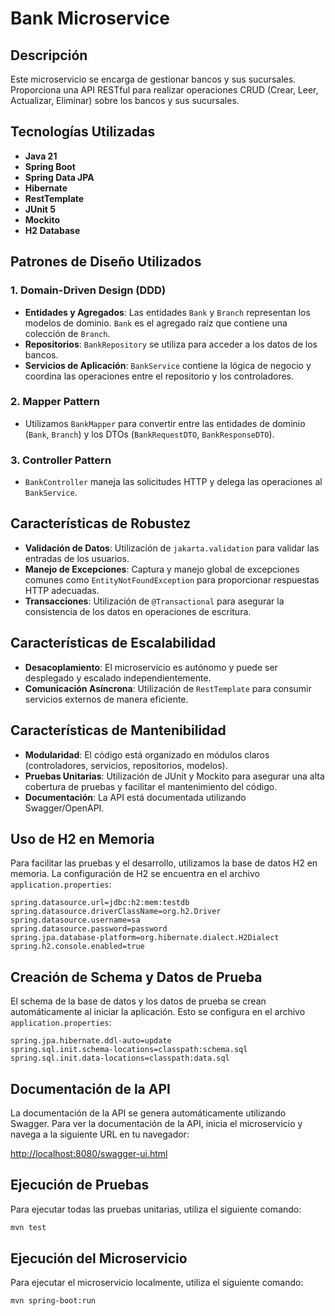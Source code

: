 # Bank Microservice

## Descripción

Este microservicio se encarga de gestionar bancos y sus sucursales. Proporciona una API RESTful para realizar operaciones CRUD (Crear, Leer, Actualizar, Eliminar) sobre los bancos y sus sucursales.

## Tecnologías Utilizadas

- **Java 21**
- **Spring Boot**
- **Spring Data JPA**
- **Hibernate**
- **RestTemplate**
- **JUnit 5**
- **Mockito**
- **H2 Database**

## Patrones de Diseño Utilizados

### 1. **Domain-Driven Design (DDD)**
- **Entidades y Agregados**: Las entidades `Bank` y `Branch` representan los modelos de dominio. `Bank` es el agregado raíz que contiene una colección de `Branch`.
- **Repositorios**: `BankRepository` se utiliza para acceder a los datos de los bancos.
- **Servicios de Aplicación**: `BankService` contiene la lógica de negocio y coordina las operaciones entre el repositorio y los controladores.

### 2. **Mapper Pattern**
- Utilizamos `BankMapper` para convertir entre las entidades de dominio (`Bank`, `Branch`) y los DTOs (`BankRequestDTO`, `BankResponseDTO`).

### 3. **Controller Pattern**
- `BankController` maneja las solicitudes HTTP y delega las operaciones al `BankService`.

## Características de Robustez

- **Validación de Datos**: Utilización de `jakarta.validation` para validar las entradas de los usuarios.
- **Manejo de Excepciones**: Captura y manejo global de excepciones comunes como `EntityNotFoundException` para proporcionar respuestas HTTP adecuadas.
- **Transacciones**: Utilización de `@Transactional` para asegurar la consistencia de los datos en operaciones de escritura.

## Características de Escalabilidad

- **Desacoplamiento**: El microservicio es autónomo y puede ser desplegado y escalado independientemente.
- **Comunicación Asíncrona**: Utilización de `RestTemplate` para consumir servicios externos de manera eficiente.

## Características de Mantenibilidad

- **Modularidad**: El código está organizado en módulos claros (controladores, servicios, repositorios, modelos).
- **Pruebas Unitarias**: Utilización de JUnit y Mockito para asegurar una alta cobertura de pruebas y facilitar el mantenimiento del código.
- **Documentación**: La API está documentada utilizando Swagger/OpenAPI.

## Uso de H2 en Memoria

Para facilitar las pruebas y el desarrollo, utilizamos la base de datos H2 en memoria. La configuración de H2 se encuentra en el archivo `application.properties`:

```properties
spring.datasource.url=jdbc:h2:mem:testdb
spring.datasource.driverClassName=org.h2.Driver
spring.datasource.username=sa
spring.datasource.password=password
spring.jpa.database-platform=org.hibernate.dialect.H2Dialect
spring.h2.console.enabled=true
```
## Creación de Schema y Datos de Prueba
El schema de la base de datos y los datos de prueba se crean automáticamente al iniciar la aplicación. Esto se configura en el archivo `application.properties`:

```properties
spring.jpa.hibernate.ddl-auto=update
spring.sql.init.schema-locations=classpath:schema.sql
spring.sql.init.data-locations=classpath:data.sql
```

## Documentación de la API
La documentación de la API se genera automáticamente utilizando Swagger. Para ver la documentación de la API, inicia el microservicio y navega a la siguiente URL en tu navegador:

<http://localhost:8080/swagger-ui.html>


## Ejecución de Pruebas

Para ejecutar todas las pruebas unitarias, utiliza el siguiente comando:

```bash
mvn test
```

## Ejecución del Microservicio

Para ejecutar el microservicio localmente, utiliza el siguiente comando:

```bash
mvn spring-boot:run
```
